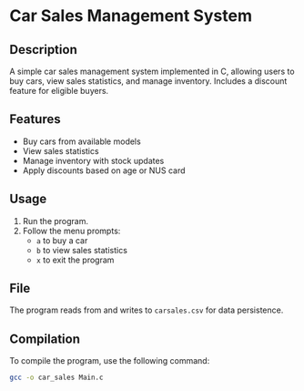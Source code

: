 # Car Sales Management System

## Description
A simple car sales management system implemented in C, allowing users to buy cars, view sales statistics, and manage inventory. Includes a discount feature for eligible buyers.

## Features
- Buy cars from available models
- View sales statistics
- Manage inventory with stock updates
- Apply discounts based on age or NUS card

## Usage
1. Run the program.
2. Follow the menu prompts:
   - `a` to buy a car
   - `b` to view sales statistics
   - `x` to exit the program

## File
The program reads from and writes to `carsales.csv` for data persistence.

## Compilation
To compile the program, use the following command:
```sh
gcc -o car_sales Main.c
